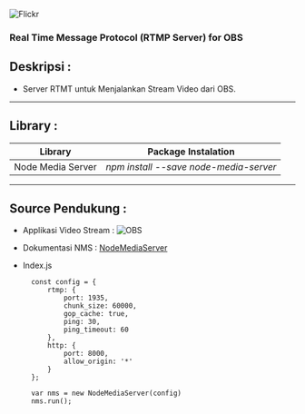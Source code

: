 ![Flickr](https://live.staticflickr.com/65535/49770138256_8e54fdfaa0_b.jpg)

<p align="center">
    <h3>Real Time Message Protocol (RTMP Server) for OBS </h3>
</p>

## Deskripsi :
* Server RTMT untuk Menjalankan Stream Video dari OBS.

----------------------------------------------------------------------------------------------------

## Library :

| Library           | Package Instalation                                                               |
| ---------------   | --------------------------------------------------------------------------------- |
| Node Media Server | *npm install --save node-media-server*                                            |

--------------------------------------------------------------------------------------------------------------

## Source Pendukung :

* Applikasi Video Stream : ![OBS](https://obsproject.com/)
* Dokumentasi NMS : [NodeMediaServer](https://github.com/illuspas/Node-Media-Server#npm-version-recommended)
* Index.js 

  ```JSX
    const config = {
        rtmp: {
            port: 1935,
            chunk_size: 60000,
            gop_cache: true,
            ping: 30,
            ping_timeout: 60
        },
        http: {
            port: 8000,
            allow_origin: '*'
        }
    };

    var nms = new NodeMediaServer(config)
    nms.run();
  ```

